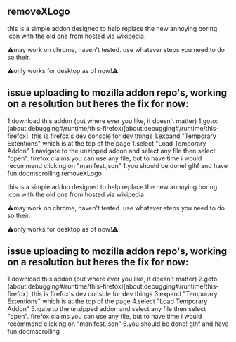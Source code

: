 ## removeXLogo

this is a simple addon designed to help replace the new annoying boring icon 
with the old one from hosted via wikipedia.

⚠️may work on chrome, haven't tested. use whatever steps you need to do so their.

⚠️only works for desktop as of now!⚠️

## issue uploading to mozilla addon repo's, working on a resolution but heres the fix for now:

1.download this addon (put where ever you like, it doesn't matter)
1.goto: (about:debugging#/runtime/this-firefox)[about:debugging#/runtime/this-firefox]. this is firefox's dev console for dev things
1.expand "Temporary Extentions" which is at the top of the page
1.select "Load Temporary Addon"
1.navigate to the unzipped addon and select any file then select "open". firefox claims you can use any file, but to have time i would recommend clicking on "manifest.json"
1.you should be done! glhf and have fun doomscrolling
 removeXLogo

this is a simple addon designed to help replace the new annoying boring icon 
with the old one from hosted via wikipedia.

⚠️may work on chrome, haven't tested. use whatever steps you need to do so their.

⚠️only works for desktop as of now!⚠️

## issue uploading to mozilla addon repo's, working on a resolution but heres the fix for now:

1.download this addon (put where ever you like, it doesn't matter)
2.goto: (about:debugging#/runtime/this-firefox)[about:debugging#/runtime/this-firefox]. this is firefox's dev console for dev things
3.expand "Temporary Extentions" which is at the top of the page
4.select "Load Temporary Addon"
5.igate to the unzipped addon and select any file then select "open". firefox claims you can use any file, but to have time i would recommend clicking on "manifest.json"
6.you should be done! glhf and have fun doomscrolling
